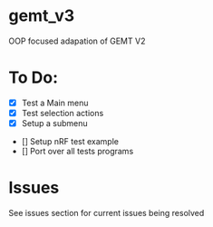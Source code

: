# gemt_v3
OOP focused adapation of GEMT V2

# To Do:
  - [X] Test a Main menu
  - [X] Test selection actions
  - [X] Setup a submenu
  - [] Setup nRF test example
  - [] Port over all tests programs

# Issues
See issues section for current issues being resolved
